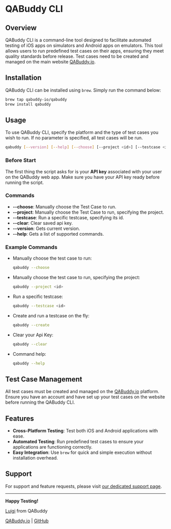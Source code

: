 
# QABuddy CLI

## Overview

QABuddy CLI is a command-line tool designed to facilitate automated testing of iOS apps on simulators and Android apps on emulators. This tool allows users to run predefined test cases on their apps, ensuring they meet quality standards before release. Test cases need to be created and managed on the main website [QABuddy.io](https://qabuddy.io).

## Installation

QABuddy CLI can be installed using `brew`. Simply run the command below:

```sh
brew tap qabuddy-io/qabuddy
brew install qabuddy
```

## Usage

To use QABuddy CLI, specify the platform and the type of test cases you wish to run. If no parameter is specified, all test cases will be run.

```sh
qabuddy [--version] [--help] [--choose] [--project <id>] [--testcase <id>] [--clear]
```


### Before Start

The first thing the script asks for is your **API key** associated with your user on the QABuddy web app. Make sure you have your API key ready before running the script.

### Commands
- **--choose**: Manually choose the Test Case to run.
- **--project**: Manually choose the Test Case to run, specifying the project.
- **--testcase**: Run a specific testcase, specifying its id.
- **--clear**: Clear saved api key.
- **--version**: Gets current version.
- **--help**: Gets a list of supported commands.

### Example Commands


- Manually choose the test case to run:

  ```sh
  qabuddy --choose
  ```
- Manually choose the test case to run, specifying the project:

  ```sh
  qabuddy --project <id>
  ```
- Run a specific testcase:

  ```sh
  qabuddy --testcase <id>
  ```
- Create and run a testcase on the fly:

  ```sh
  qabuddy --create
  ```
- Clear your Api Key:

  ```sh
  qabuddy --clear
  ```
- Command help:

  ```sh
  qabuddy --help
  ```

## Test Case Management

All test cases must be created and managed on the [QABuddy.io](https://qabuddy.io) platform. Ensure you have an account and have set up your test cases on the website before running the QABuddy CLI.

## Features

- **Cross-Platform Testing**: Test both iOS and Android applications with ease.
- **Automated Testing**: Run predefined test cases to ensure your applications are functioning correctly.
- **Easy Integration**: Use `brew` for quick and simple execution without installation overhead.

## Support

For support and feature requests, please visit [our dedicated support page](https://qabuddy.canny.io/feature-requests).

---

**Happy Testing!**

[Luigi](https://x.com/luigidonadel) from QABuddy

[QABuddy.io](https://qabuddy.io) | [GitHub](https://github.com/donadev/qabuddy-cli)
